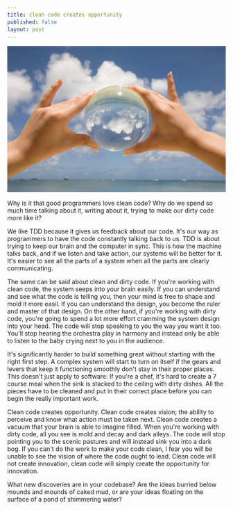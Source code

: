 ```yaml
---
title: clean code creates opportunity
published: false
layout: post
---
```


![Vision](/images/vision.jpeg)

Why is it that good programmers love clean code? Why do we spend so much time
talking about it, writing about it, trying to make our dirty code more like it?

We like TDD because it gives us feedback about our code. It's our way as
programmers to have the code constantly talking back to us. TDD is about trying
to keep our brain and the computer in sync. This is how the machine talks back,
and if we listen and take action, our systems will be better for it. It's easier
to see all the parts of a system when all the parts are clearly communicating.

The same can be said about clean and dirty code. If you're working with clean
code, the system seeps into your brain easily. If you can understand and see
what the code is telling you, then your mind is free to shape and mold it more
easil. If you can understand the design, you become the ruler and master of that
design. On the other hand, if you're working with dirty code, you're going to
spend a lot more effort cramming the system design into your head. The code will
stop speaking to you the way you want it too. You'll stop hearing the orchestra
play in harmony and instead only be able to listen to the baby crying next to
you in the audience.

It's significantly harder to build something great without starting with the
right first step. A complex system will start to turn on itself if the gears and
levers that keep it functioning smoothly don't stay in their proper places. This
doesn't just apply to software: If you're a chef, it's hard to create a 7 course
meal when the sink is stacked to the ceiling with dirty dishes. All the pieces
have to be cleaned and put in their correct place before you can begin the
really important work.

Clean code creates opportunity. Clean code creates vision; the ability to
perceive and know what action must be taken next. Clean code creates a vacuum
that your brain is able to imagine filled. When you're working with dirty code,
all you see is mold and decay and dark alleys. The code will stop pointing you
to the scenic pastures and will instead sink you into a dark bog. If you can't
do the work to make your code clean, I fear you will be unable to see the vision
of where the code ought to lead. Clean code will not create innovation,
clean code will simply create the opportunity for innovation.

What new discoveries are in your codebase? Are the ideas burried below mounds
and mounds of caked mud, or are your ideas floating on the surface of a pond of
shimmering water?

